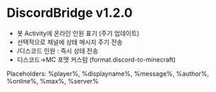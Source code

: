 # DiscordBridge v1.2.0
- 봇 Activity에 온라인 인원 표기 (주기 업데이트)
- 선택적으로 채널에 상태 메시지 주기 전송
- /디스코드 인원 : 즉시 상태 전송
- 디스코드→MC 포맷 커스텀 (format.discord-to-minecraft)

Placeholders: %player%, %displayname%, %message%, %author%, %online%, %max%, %server%
